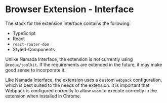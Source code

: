 # Browser Extension - Interface

The stack for the extension interface contains the following:

- TypeScript
- React
- `react-router-dom`
- Styled-Components

Unlike Namada Interface, the extension is not currently using `@redux/toolkit`. If the requirements are extended in the future,
it may make good sense to incorporate it.

Like Namada Interface, the extension uses a custom `webpack` configuration, which is best suited to the needs of the extension. It is important that Webpack is configured
correctly to allow `wasm` to execute correctly in the extension when installed in Chrome.

